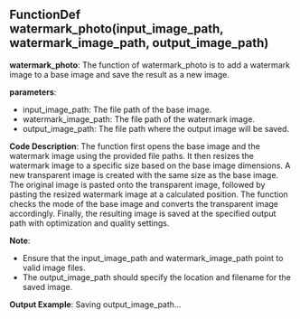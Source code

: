 ## FunctionDef watermark_photo(input_image_path, watermark_image_path, output_image_path)
**watermark_photo**: The function of watermark_photo is to add a watermark image to a base image and save the result as a new image.

**parameters**:
- input_image_path: The file path of the base image.
- watermark_image_path: The file path of the watermark image.
- output_image_path: The file path where the output image will be saved.

**Code Description**:
The function first opens the base image and the watermark image using the provided file paths. It then resizes the watermark image to a specific size based on the base image dimensions. A new transparent image is created with the same size as the base image. The original image is pasted onto the transparent image, followed by pasting the resized watermark image at a calculated position. The function checks the mode of the base image and converts the transparent image accordingly. Finally, the resulting image is saved at the specified output path with optimization and quality settings.

**Note**:
- Ensure that the input_image_path and watermark_image_path point to valid image files.
- The output_image_path should specify the location and filename for the saved image.

**Output Example**:
Saving output_image_path...
